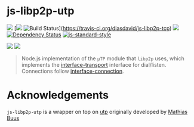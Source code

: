 js-libp2p-utp
=============

[![](https://img.shields.io/badge/made%20by-Protocol%20Labs-blue.svg?style=flat-square)](http://ipn.io) [[![](https://img.shields.io/badge/freenode-%23ipfs-blue.svg?style=flat-square)](http://webchat.freenode.net/?channels=%23ipfs) ![Build Status](https://travis-ci.org/diasdavid/js-libp2p-tcp.svg?style=flat-square)](https://travis-ci.org/diasdavid/js-libp2p-tcp) ![](https://img.shields.io/badge/coverage-%3F-yellow.svg?style=flat-square) [![Dependency Status](https://david-dm.org/diasdavid/js-libp2p-tcp.svg?style=flat-square)](https://david-dm.org/diasdavid/js-libp2p-tcp) [![js-standard-style](https://img.shields.io/badge/code%20style-standard-brightgreen.svg?style=flat-square)](https://github.com/feross/standard)

![](https://raw.githubusercontent.com/diasdavid/interface-connection/master/img/badge.png)
![](https://raw.githubusercontent.com/diasdavid/interface-transport/master/img/badge.png)

> Node.js implementation of the `µTP` module that `libp2p` uses, which implements the [interface-transport](https://github.com/diasdavid/interface-transport) interface for dial/listen. Connections follow [interface-connection](https://github.com/diasdavid/interface-connection).

# Acknowledgements

`js-libp2p-utp` is a wrapper on top on [utp](https://github.com/mafintosh/utp) originally developed by [Mathias Buus](http://github.com/mafintosh)
